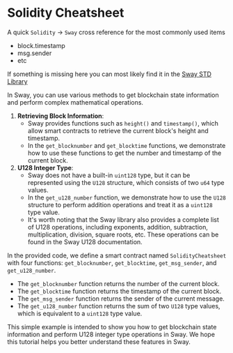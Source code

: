 # Solidity Cheatsheet

A quick `Solidity` → `Sway` cross reference for the most commonly used items
- block.timestamp
- msg.sender
- etc

If something is missing here you can most likely find it in the [Sway STD Library](https://github.com/FuelLabs/sway/tree/master/sway-lib-std)

In Sway, you can use various methods to get blockchain state information and perform complex mathematical operations.
1. **Retrieving Block Information**:
   - Sway provides functions such as `height()` and `timestamp()`, which allow smart contracts to retrieve the current block's height and timestamp.
   - In the `get_blocknumber` and `get_blocktime` functions, we demonstrate how to use these functions to get the number and timestamp of the current block.
2. **U128 Integer Type**:
   - Sway does not have a built-in `uint128` type, but it can be represented using the `U128` structure, which consists of two `u64` type values.
   - In the `get_u128_number` function, we demonstrate how to use the `U128` structure to perform addition operations and treat it as a `uint128` type value.
   - It's worth noting that the Sway library also provides a complete list of U128 operations, including exponents, addition, subtraction, multiplication, division, square roots, etc. These operations can be found in the Sway U128 documentation.

In the provided code, we define a smart contract named `SolidityCheatsheet` with four functions: `get_blocknumber`, `get_blocktime`, `get_msg_sender`, and `get_u128_number`.
- The `get_blocknumber` function returns the number of the current block.
- The `get_blocktime` function returns the timestamp of the current block.
- The `get_msg_sender` function returns the sender of the current message.
- The `get_u128_number` function returns the sum of two `U128` type values, which is equivalent to a `uint128` type value.

This simple example is intended to show you how to get blockchain state information and perform U128 integer type operations in Sway. We hope this tutorial helps you better understand these features in Sway.
